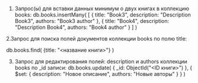 1. Запрос(ы) для вставки данных минимум о двух книгах в коллекцию books:
   db.books.insertMany(
   [
   {
   title: "Book3",
   description: "Description Book3",
   authors: "Book3 author"
   },
   {
   title: "Book4",
   description: "Description Book4",
   authors: "Book4 author"
   }
   ]
   )

2.Запрос для поиска полей документов коллекции books по полю title:

db.books.find(
{title: "<название книги>"}
)

3. Запрос для редактирования полей: description и authors коллекции books по \_id записи:
   db.books.update(
   { \_id: ObjectId("<ID книги>") },
   {
   $set: {
   description: "Новое описание",
   authors: "Новые авторы"
   }
   }
   )
